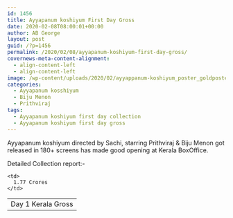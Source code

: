 ```yaml
---
id: 1456
title: Ayyapanum koshiyum First Day Gross
date: 2020-02-08T08:00:01+00:00
author: AB George
layout: post
guid: /?p=1456
permalink: /2020/02/08/ayyapanum-koshiyum-first-day-gross/
covernews-meta-content-alignment:
  - align-content-left
  - align-content-left
image: /wp-content/uploads/2020/02/ayyappanum-koshiyum_poster_goldposter_com_2-1200x1600.jpg
categories:
  - Ayyapanum kosshiyum
  - Biju Menon
  - Prithviraj
tags:
  - Ayyapanum koshiyum first day collection
  - Ayyapanum koshiyum first day gross
---
```

Ayyapanum koshiyum directed by Sachi, starring Prithviraj & Biju Menon got released in 180+ screens has made good opening at Kerala BoxOffice. 

Detailed Collection report:-



<table class="wp-block-table">
  <tr>
    <td>
      Day 1 Kerala Gross
    </td>
    
    <td>
      1.77 Crores
    </td>
  </tr>
</table>